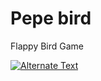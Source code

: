 # Pepe bird
Flappy Bird Game

[![Alternate Text]({https://techcrunch.com/wp-content/uploads/2018/01/giphy1.gif?w=1390&crop=1})]({https://www.youtube.com/watch?v=pMtUr1jGI0I&list=RDpMtUr1jGI0I&start_radio=1} "Link Title")
